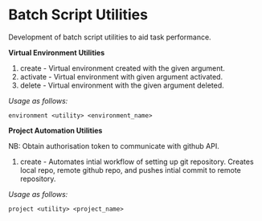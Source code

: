 # Batch Script Utilities

Development of batch script utilities to aid task performance. 

**Virtual Environment Utilities**

1. create - Virtual environment created with the given argument.
2. activate - Virtual environment with given argument activated.
3. delete - Virtual environment with the given argument deleted.
   
*Usage as follows:*

`environment <utility> <environment_name>`

**Project Automation Utilities**

NB: Obtain authorisation token to communicate with github API.

1. create - Automates intial workflow of setting up git repository. Creates local repo, remote github repo, and pushes intial commit to remote repository.

*Usage as follows:*

`project <utility> <project_name>`